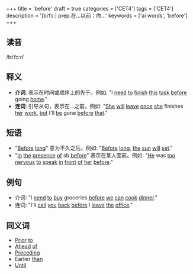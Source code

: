 +++
title = 'before'
draft = true
categories = ['CET4']
tags = ['CET4']
description = '[biˈfɔː] prep.在…以前；向…'
keywords = ['ai words', 'before']
+++

## 读音
/bɪˈfɔːr/

## 释义
- **介词**: 表示在时间或顺序上的先于。例如: "I [need](/zh/post/need/) [to](/zh/post/to/) [finish](/zh/post/finish/) [this](/zh/post/this/) [task](/zh/post/task/) [before](/zh/post/before/) going [home](/zh/post/home/)."
- **连词**: 引导从句，表示在…之前。例如: "[She](/zh/post/she/) [will](/zh/post/will/) [leave](/zh/post/leave/) [once](/zh/post/once/) [she](/zh/post/she/) finishes [her](/zh/post/her/) [work](/zh/post/work/), [but](/zh/post/but/) I'll [be](/zh/post/be/) gone [before](/zh/post/before/) [that](/zh/post/that/)."

## 短语
- "[Before](/zh/post/before/) [long](/zh/post/long/)" 意为不久之后。例如: "[Before](/zh/post/before/) [long](/zh/post/long/), [the](/zh/post/the/) [sun](/zh/post/sun/) [will](/zh/post/will/) [set](/zh/post/set/)."
- "[In](/zh/post/in/) [the](/zh/post/the/) [presence](/zh/post/presence/) [of](/zh/post/of/) sb [before](/zh/post/before/)" 表示在某人面前。例如: "[He](/zh/post/he/) was [too](/zh/post/too/) [nervous](/zh/post/nervous/) [to](/zh/post/to/) [speak](/zh/post/speak/) [in](/zh/post/in/) [front](/zh/post/front/) [of](/zh/post/of/) [her](/zh/post/her/) [before](/zh/post/before/)."

## 例句
- 介词: "I [need](/zh/post/need/) [to](/zh/post/to/) [buy](/zh/post/buy/) groceries [before](/zh/post/before/) [we](/zh/post/we/) [can](/zh/post/can/) [cook](/zh/post/cook/) [dinner](/zh/post/dinner/)."
- 连词: "I'll [call](/zh/post/call/) [you](/zh/post/you/) [back](/zh/post/back/) [before](/zh/post/before/) I [leave](/zh/post/leave/) [the](/zh/post/the/) [office](/zh/post/office/)."

## 同义词
- [Prior](/zh/post/prior/) [to](/zh/post/to/)
- [Ahead](/zh/post/ahead/) [of](/zh/post/of/)
- [Preceding](/zh/post/preceding/)
- Earlier [than](/zh/post/than/)
- [Until](/zh/post/until/)
